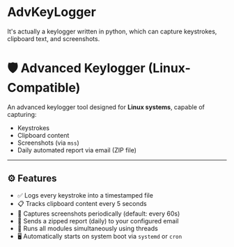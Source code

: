 # AdvKeyLogger
It's actually a keylogger written in python, which can capture keystrokes, clipboard text, and screenshots.

# 🛡️ Advanced Keylogger (Linux-Compatible)

An advanced keylogger tool designed for **Linux systems**, capable of capturing:
- Keystrokes
- Clipboard content
- Screenshots (via `mss`)
- Daily automated report via email (ZIP file)

---

## ⚙️ Features

- ✅ Logs every keystroke into a timestamped file
- 📋 Tracks clipboard content every 5 seconds
- 📸 Captures screenshots periodically (default: every 60s)
- 📧 Sends a zipped report (daily) to your configured email
- 🔄 Runs all modules simultaneously using threads
- 🖥️ Automatically starts on system boot via `systemd` or `cron`
